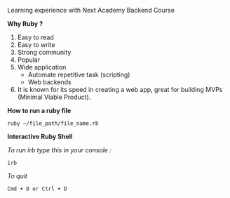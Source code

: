 Learning experience with Next Academy Backend Course

<b>Why Ruby ?</b>
1. Easy to read
2. Easy to write
3. Strong community
4. Popular
5. Wide application 
    - Automate repetitive task (scripting)
    - Web backends
6. It is known for its speed in creating a web app, great for building MVPs (Minimal Viable Product).

<b>How to run a ruby file</b>

```
ruby ~/file_path/file_name.rb
```

<b>Interactive Ruby Shell</b>

<i>To run irb type this in your console :</i>
```
irb
```

<i>To quit</i>

```
Cmd + D or Ctrl + D
```